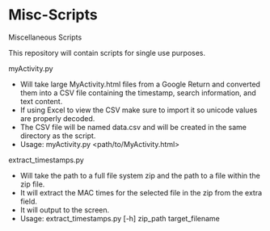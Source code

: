 # Misc-Scripts
Miscellaneous Scripts

This repository will contain scripts for single use purposes.

myActivity.py
- Will take large MyActivity.html files from a Google Return and converted them into a CSV file containing the timestamp, search information, and text content.
- If using Excel to view the CSV make sure to import it so unicode values are properly decoded.
- The CSV file will be named data.csv and will be created in the same directory as the script.
- Usage: myActivity.py <path/to/MyActivity.html>

extract_timestamps.py
- Will take the path to a full file system zip and the path to a file within the zip file.
- It will extract the MAC times for the selected file in the zip from the extra field.
- It will output to the screen.
- Usage: extract_timestamps.py [-h] zip_path target_filename
